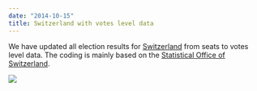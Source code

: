 ```yaml
---
date: "2014-10-15"
title: Switzerland with votes level data
---
```


We have updated all election results for [Switzerland](http://dev.parlgov.org/data/che/) from seats to votes level data. The coding is mainly based on the [Statistical Office of Switzerland](http://www.portal-stat.admin.ch/nrw/files/de/01.xml).

![](/images/parliament-sweden.jpg)
